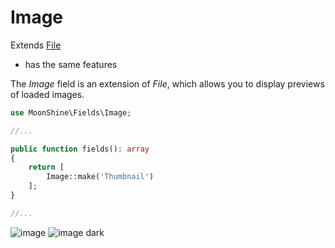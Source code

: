 # Image

Extends [File](/docs/{{version}}/fields/file)
* has the same features  

The *Image* field is an extension of *File*, which allows you to display previews of loaded images.

```php
use MoonShine\Fields\Image;

//...

public function fields(): array
{
    return [
        Image::make('Thumbnail')
    ];
}

//...
```

![image](https://raw.githubusercontent.com/moonshine-software/doc/2.x/resources/screenshots/image.png)
![image dark](https://raw.githubusercontent.com/moonshine-software/doc/2.x/resources/screenshots/image_dark.png)


